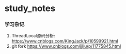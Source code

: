 # study_notes

### 学习杂记

1. ThreadLocal源码分析: https://www.cnblogs.com/KingJack/p/10599921.html
2. git fork https://www.cnblogs.com/jjliu/p/11775845.html

